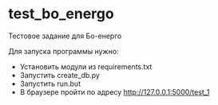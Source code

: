# test_bo_energo
Тестовое задание для Бо-енерго

Для запуска программы нужно:
- Установить модули из requirements.txt
- Запустить create_db.py
- Запустить run.but
- В браузере пройти по адресу http://127.0.0.1:5000/test_1